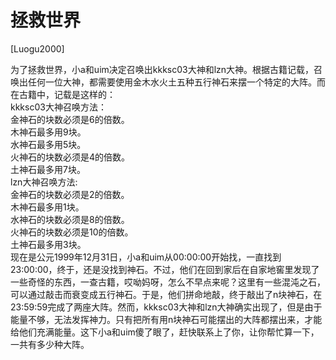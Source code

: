 # 拯救世界
[Luogu2000]

为了拯救世界，小a和uim决定召唤出kkksc03大神和lzn大神。根据古籍记载，召唤出任何一位大神，都需要使用金木水火土五种五行神石来摆一个特定的大阵。而在古籍中，记载是这样的：  
kkksc03大神召唤方法：  
金神石的块数必须是6的倍数。  
木神石最多用9块。  
水神石最多用5块。  
火神石的块数必须是4的倍数。  
土神石最多用7块。  
lzn大神召唤方法:  
金神石的块数必须是2的倍数。  
木神石最多用1块。  
水神石的块数必须是8的倍数。  
火神石的块数必须是10的倍数。  
土神石最多用3块。  
现在是公元1999年12月31日，小a和uim从00:00:00开始找，一直找到23:00:00，终于，还是没找到神石。不过，他们在回到家后在自家地窖里发现了一些奇怪的东西，一查古籍，哎呦妈呀，怎么不早点来呢？这里有一些混沌之石，可以通过敲击而衰变成五行神石。于是，他们拼命地敲，终于敲出了n块神石，在23:59:59完成了两座大阵。然而，kkksc03大神和lzn大神确实出现了，但是由于能量不够，无法发挥神力。只有把所有用n块神石可能摆出的大阵都摆出来，才能给他们充满能量。这下小a和uim傻了眼了，赶快联系上了你，让你帮忙算一下，一共有多少种大阵。

